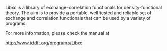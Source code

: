 Libxc is a library of exchange-correlation functionals for
density-functional theory. The aim is to provide a portable, well
tested and reliable set of exchange and correlation functionals that
can be used by a variety of programs.

For more information, please check the manual at

http://www.tddft.org/programs/Libxc

